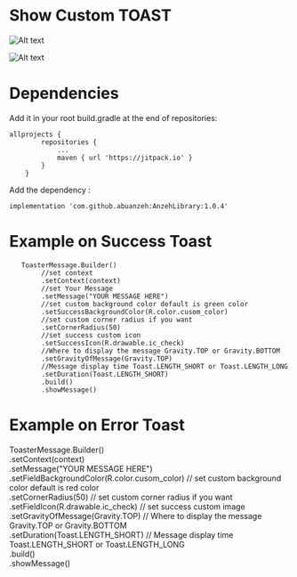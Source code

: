 
# Show Custom TOAST

![Alt text](https://firebasestorage.googleapis.com/v0/b/alhafeth-d4c48.appspot.com/o/Screenshot_20220317-143850_First_Library%5B1%5D.jpg?alt=media&token=7b6a4d92-85eb-43d7-8e84-363524192d35 )

![Alt text](https://firebasestorage.googleapis.com/v0/b/alhafeth-d4c48.appspot.com/o/Screenshot_20220317-143437_First_Library%5B1%5D.jpg?alt=media&token=e3234c1e-b065-4345-97c7-b9b6e3d52866 )

# Dependencies 
Add it in your root build.gradle at the end of repositories:
```
allprojects {
		repositories {
			...
			maven { url 'https://jitpack.io' }
		}
	}
```
Add the dependency :
```
implementation 'com.github.abuanzeh:AnzehLibrary:1.0.4'
```
# Example on Success Toast       
       ToasterMessage.Builder()  
            //set context  
            .setContext(context)
            //set Your Message 
            .setMessage("YOUR MESSAGE HERE")
            //set custom background color default is green color  
            .setSuccessBackgroundColor(R.color.cusom_color)
            //set custom corner radius if you want  
            .setCornerRadius(50)
            //set success custom icon  
            .setSuccessIcon(R.drawable.ic_check)
            //Where to display the message Gravity.TOP or Gravity.BOTTOM  
            .setGravityOfMessage(Gravity.TOP)
            //Message display time Toast.LENGTH_SHORT or Toast.LENGTH_LONG 
            .setDuration(Toast.LENGTH_SHORT)
            .build()  
            .showMessage()

	    
# Example on Error Toast       
ToasterMessage.Builder() <br/>
            .setContext(context) <br/>
            .setMessage("YOUR MESSAGE HERE") <br/>
            .setFieldBackgroundColor(R.color.cusom_color)  // set custom background color default is red color <br/>
            .setCornerRadius(50) //  set custom corner radius if you want <br/>
            .setFieldIcon(R.drawable.ic_check) // set success custom image <br/>
            .setGravityOfMessage(Gravity.TOP) // Where to display the message Gravity.TOP or Gravity.BOTTOM <br/>
            .setDuration(Toast.LENGTH_SHORT) // Message display time Toast.LENGTH_SHORT or Toast.LENGTH_LONG <br/>
            .build() <br/>
            .showMessage() <br/>

   
